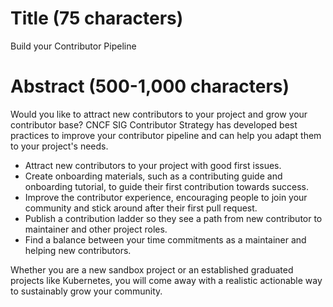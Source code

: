 # Title (75 characters)
Build your Contributor Pipeline

# Abstract (500-1,000 characters)

Would you like to attract new contributors to your project and grow your contributor base? CNCF SIG Contributor Strategy has developed best practices to improve your contributor pipeline and can help you adapt them to your project's needs.

* Attract new contributors to your project with good first issues.
* Create onboarding materials, such as a contributing guide and onboarding tutorial, to guide their first contribution towards success.
* Improve the contributor experience, encouraging people to join your community and stick around after their first pull request.
* Publish a contribution ladder so they see a path from new contributor to maintainer and other project roles.
* Find a balance between your time commitments as a maintainer and helping new contributors. 

Whether you are a new sandbox project or an established graduated projects like Kubernetes, you will come away with a realistic actionable way to sustainably grow your community.
